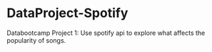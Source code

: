 # DataProject-Spotify
Databootcamp Project 1: Use spotify api to explore what affects the popularity of songs.
